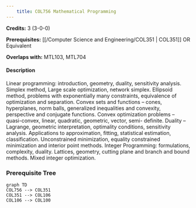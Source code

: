 ```yaml
---
    title: COL756 Mathematical Programming
---
```

**Credits:** 3 (3-0-0)



**Prerequisites:** [[/Computer Science and Engineering/COL351 | COL351]] OR Equivalent

**Overlaps with:** MTL103, MTL704

#### Description 
Linear programming: introduction, geometry, duality, sensitivity analysis. Simplex method, Large scale optimization, network simplex. Ellipsoid method, problems with exponentially many constraints, equivalence of optimization and separation. Convex sets and functions – cones, hyperplanes, norm balls, generalized inequalities and convexity, perspective and conjugate functions. Convex optimization problems – quasi-convex, linear, quadratic, geometric, vector, semi- definite. Duality – Lagrange, geometric interpretation, optimality conditions, sensitivity analysis. Applications to approximation, fitting, statistical estimation, classification. Unconstrained minimization, equality constrained minimization and interior point methods. Integer Programming: formulations, complexity, duality. Lattices, geometry, cutting plane and branch and bound methods. Mixed integer optimization.

### Prerequisite Tree

```mermaid
graph TD
COL756 --> COL351
COL351 --> COL106
COL106 --> COL100
```